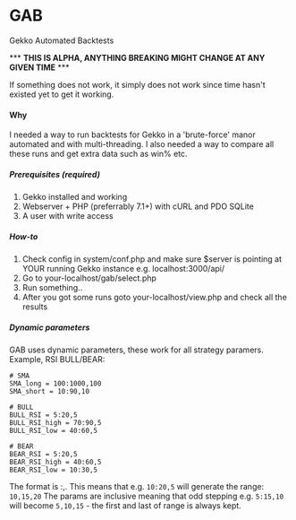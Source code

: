 # GAB
Gekko Automated Backtests

*** **THIS IS ALPHA, ANYTHING BREAKING MIGHT CHANGE AT ANY GIVEN TIME** ***

If something does not work, it simply does not work since time hasn't existed yet to get it working.

#### Why
I needed a way to run backtests for Gekko in a 'brute-force' manor automated and with multi-threading.
I also needed a way to compare all these runs and get extra data such as win% etc.

##### Prerequisites (required)

1. Gekko installed and working
2. Webserver + PHP (preferrably 7.1+) with cURL and PDO SQLite
3. A user with write access

##### How-to

1. Check config in system/conf.php and make sure $server is pointing at YOUR running Gekko instance e.g. localhost:3000/api/
2. Go to your-localhost/gab/select.php
3. Run something..
4. After you got some runs goto your-localhost/view.php and check all the results

##### Dynamic parameters

GAB uses dynamic parameters, these work for all strategy paramers.
Example, RSI BULL/BEAR:

```
# SMA
SMA_long = 100:1000,100
SMA_short = 10:90,10

# BULL
BULL_RSI = 5:20,5
BULL_RSI_high = 70:90,5
BULL_RSI_low = 40:60,5

# BEAR
BEAR_RSI = 5:20,5
BEAR_RSI_high = 40:60,5
BEAR_RSI_low = 10:30,5
```

The format is <FROM>:<TO>,<STEPPING>.
This means that e.g. `10:20,5` will generate the range: `10,15,20`
The params are inclusive meaning that odd stepping e.g. `5:15,10` will become `5,10,15` - the first and last of range is always kept.
